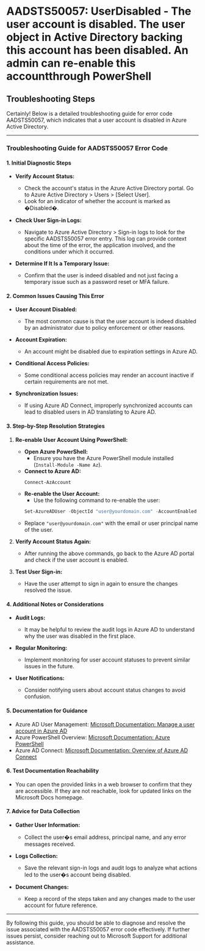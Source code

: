 # AADSTS50057: UserDisabled - The user account is disabled. The user object in Active Directory backing this account has been disabled. An admin can re-enable this accountthrough PowerShell


## Troubleshooting Steps
Certainly! Below is a detailed troubleshooting guide for error code AADSTS50057, which indicates that a user account is disabled in Azure Active Directory.

---

### Troubleshooting Guide for AADSTS50057 Error Code

#### **1. Initial Diagnostic Steps**
- **Verify Account Status:**
  - Check the account's status in the Azure Active Directory portal. Go to Azure Active Directory > Users > [Select User].
  - Look for an indicator of whether the account is marked as �Disabled�.

- **Check User Sign-in Logs:**
  - Navigate to Azure Active Directory > Sign-in logs to look for the specific AADSTS50057 error entry. This log can provide context about the time of the error, the application involved, and the conditions under which it occurred.
  
- **Determine If It Is a Temporary Issue:**
  - Confirm that the user is indeed disabled and not just facing a temporary issue such as a password reset or MFA failure.

#### **2. Common Issues Causing This Error**
- **User Account Disabled:**
  - The most common cause is that the user account is indeed disabled by an administrator due to policy enforcement or other reasons.

- **Account Expiration:**
  - An account might be disabled due to expiration settings in Azure AD.

- **Conditional Access Policies:**
  - Some conditional access policies may render an account inactive if certain requirements are not met.

- **Synchronization Issues:**
  - If using Azure AD Connect, improperly synchronized accounts can lead to disabled users in AD translating to Azure AD.

#### **3. Step-by-Step Resolution Strategies**
1. **Re-enable User Account Using PowerShell:**
   - **Open Azure PowerShell:**
     - Ensure you have the Azure PowerShell module installed (`Install-Module -Name Az`).
   - **Connect to Azure AD:**
     ```powershell
     Connect-AzAccount
     ```
   - **Re-enable the User Account:**
     - Use the following command to re-enable the user:
     ```powershell
     Set-AzureADUser -ObjectId "user@yourdomain.com" -AccountEnabled $true
     ```
   - Replace `"user@yourdomain.com"` with the email or user principal name of the user.
  
2. **Verify Account Status Again:**
   - After running the above commands, go back to the Azure AD portal and check if the user account is enabled.

3. **Test User Sign-in:**
   - Have the user attempt to sign in again to ensure the changes resolved the issue.

#### **4. Additional Notes or Considerations**
- **Audit Logs:**
  - It may be helpful to review the audit logs in Azure AD to understand why the user was disabled in the first place.
  
- **Regular Monitoring:**
  - Implement monitoring for user account statuses to prevent similar issues in the future.

- **User Notifications:**
  - Consider notifying users about account status changes to avoid confusion.

#### **5. Documentation for Guidance**
- Azure AD User Management: [Microsoft Documentation: Manage a user account in Azure AD](https://docs.microsoft.com/en-us/azure/active-directory/users/manage-users)
- Azure PowerShell Overview: [Microsoft Documentation: Azure PowerShell](https://docs.microsoft.com/en-us/powershell/azure/new-azureps-module-az?view=azps-8.0.0)
- Azure AD Connect: [Microsoft Documentation: Overview of Azure AD Connect](https://docs.microsoft.com/en-us/azure/active-directory/hybrid/whatis-hybrid-identity)

#### **6. Test Documentation Reachability**
- You can open the provided links in a web browser to confirm that they are accessible. If they are not reachable, look for updated links on the Microsoft Docs homepage.

#### **7. Advice for Data Collection**
- **Gather User Information:**
  - Collect the user�s email address, principal name, and any error messages received.
  
- **Logs Collection:**
  - Save the relevant sign-in logs and audit logs to analyze what actions led to the user�s account being disabled.

- **Document Changes:**
  - Keep a record of the steps taken and any changes made to the user account for future reference.

---

By following this guide, you should be able to diagnose and resolve the issue associated with the AADSTS50057 error code effectively. If further issues persist, consider reaching out to Microsoft Support for additional assistance.